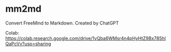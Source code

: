 # mm2md
Convert FreeMind to Markdown. Created by ChatGPT

Colab: https://colab.research.google.com/drive/1vQba6WMsr4n4pHyHtZ9Bx785hIQaPcVv?usp=sharing
